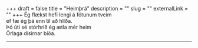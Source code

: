 +++
draft = false
title = "Heimþrá"
description = ""
slug = ""
externalLink = ""
+++
Ég flækst hefi lengi á fótunum tveim  
ef fæ ég þá enn til að hlíða.  
Þó úti sé stórhríð ég ætla mér heim  
Örlaga dísirnar bíða.  

- - - -
